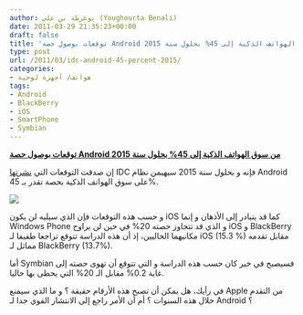 ```yaml
---
author: يوغرطة بن علي (Youghourta Benali)
date: 2011-03-29 21:35:23+00:00
draft: false
title: 'توقعات بوصول حصة Android من سوق الهواتف الذكية إلى 45% بحلول سنة 2015 '
type: post
url: /2011/03/idc-android-45-percent-2015/
categories:
- هواتف/ أجهزة لوحية
tags:
- Android
- BlackBerry
- iOS
- SmartPhone
- Symbian
---
```


[**توقعات بوصول حصة Android من سوق الهواتف الذكية إلى 45% بحلول سنة 2015**](http://www.it-scoop.com/2011/03/idc-android-45-percent-2015)


إن صدقت التوقعات التي [نشرتها](http://www.idc.com/getdoc.jsp?containerId=prUS22762811) IDC فإنه و بحلول سنة 2015 سيهيمن نظام Android على سوق الهواتف الذكية بحصة تقدر بـ 45%.

[![](http://www.it-scoop.com/wp-content/uploads/2011/03/Android-King.jpg)
](http://www.it-scoop.com/2011/03/idc-android-45-percent-2015)

و حسب هذه التوقعات فإن الذي سيليه لن يكون iOS كما قد يتبادر إلى الأذهان و إنما Windows Phone  و الذي قد تتجاوز حصته 20% في حين لن يراوح iOS و BlackBerry مكانيهما الحاليين، إذ أن هذه الدراسة تتوقع تراجعا طفيفا لـ iOS (15.3 %) مقابل تقدمه مماثل لـ BlackBerry (13.7%).

أما Symbian فسيصبح في خبر كان حسب هذه الدراسة و التي تتوقع أن تهوى حصته إلى غاية 0.2% مقابل الـ 20% التي يحظى بها حاليا.

في رأيك، هل يمكن أن تصبح هذه الأرقام حقيقة ؟ و ما الذي سيمنع Apple من التقدم خلال هذه السنوات ؟ أم أن الأمر راجع إلى الانتشار القوي جدا لـ Android ؟
